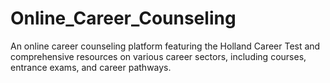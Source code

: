 # Online_Career_Counseling
An online career counseling platform featuring the Holland Career Test and comprehensive resources on various career sectors, including courses, entrance exams, and career pathways.
